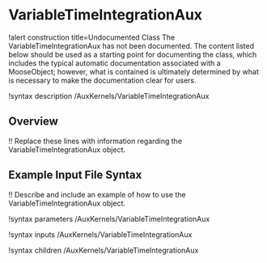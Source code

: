 # VariableTimeIntegrationAux

!alert construction title=Undocumented Class
The VariableTimeIntegrationAux has not been documented. The content listed below should be used as a starting point for
documenting the class, which includes the typical automatic documentation associated with a
MooseObject; however, what is contained is ultimately determined by what is necessary to make the
documentation clear for users.

!syntax description /AuxKernels/VariableTimeIntegrationAux

## Overview

!! Replace these lines with information regarding the VariableTimeIntegrationAux object.

## Example Input File Syntax

!! Describe and include an example of how to use the VariableTimeIntegrationAux object.

!syntax parameters /AuxKernels/VariableTimeIntegrationAux

!syntax inputs /AuxKernels/VariableTimeIntegrationAux

!syntax children /AuxKernels/VariableTimeIntegrationAux
